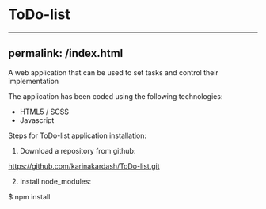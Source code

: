 # ToDo-list
---
permalink: /index.html
---
A web application that can be used to set tasks and control their implementation

The application has been coded using the following technologies:
<ul>
 <li>HTML5 / SCSS</li>
 <li>Javascript</li>
</ul>

Steps for ToDo-list application installation:

1. Download a repository from github:

https://github.com/karinakardash/ToDo-list.git

2. Install node_modules:

$ npm install 
